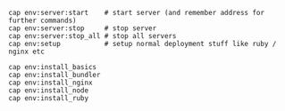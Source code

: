    cap env:server:start    # start server (and remember address for further commands)
    cap env:server:stop     # stop server
    cap env:server:stop_all # stop all servers
    cap env:setup           # setup normal deployment stuff like ruby / nginx etc

    cap env:install_basics
    cap env:install_bundler
    cap env:install_nginx
    cap env:install_node
    cap env:install_ruby
